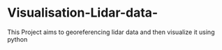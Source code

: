 # Visualisation-Lidar-data-

This Project aims to georeferencing lidar data and then visualize it using python
